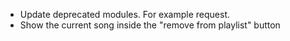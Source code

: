 - Update deprecated modules. For example request.
- Show the current song inside the "remove from playlist" button